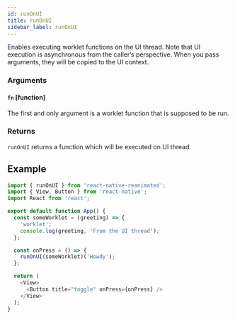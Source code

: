 ```yaml
---
id: runOnUI
title: runOnUI
sidebar_label: runOnUI
---
```


Enables executing worklet functions on the UI thread. Note that UI execution is asynchronous from the caller’s perspective. When you pass arguments, they will be copied to the UI context.

### Arguments

#### `fn` [function]

The first and only argument is a worklet function that is supposed to be run.

### Returns

`runOnUI` returns a function which will be executed on UI thread.

## Example

```js {12}
import { runOnUI } from 'react-native-reanimated';
import { View, Button } from 'react-native';
import React from 'react';

export default function App() {
  const someWorklet = (greeting) => {
    'worklet';
    console.log(greeting, 'From the UI thread');
  };

  const onPress = () => {
    runOnUI(someWorklet)('Howdy');
  };

  return (
    <View>
      <Button title="toggle" onPress={onPress} />
    </View>
  );
}
```
